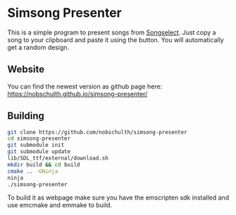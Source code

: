 # Simsong Presenter
This is a simple program to present songs from [Songselect](https://songselect.ccli.com/). Just copy a song to your clipboard and paste it using the button. You will automatically get a random design.

## Website
You can find the newest version as github page here: https://nobschulth.github.io/simsong-presenter/

## Building
```bash
git clone https://github.com/nobschulth/simsong-presenter
cd simsong-presenter
git submodule init
git submodule update
lib/SDL_ttf/external/download.sh
mkdir build && cd build
cmake .. -GNinja
ninja
./simsong-presenter
```
To build it as webpage make sure you have the emscripten sdk installed and use emcmake and emmake to build.

